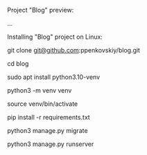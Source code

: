 Project "Blog" preview:

...

Installing "Blog" project on Linux:

git clone git@github.com:ppenkovskiy/blog.git

cd blog

sudo apt install python3.10-venv

python3 -m venv venv

source venv/bin/activate

pip install -r requirements.txt

python3 manage.py migrate

python3 manage.py runserver
